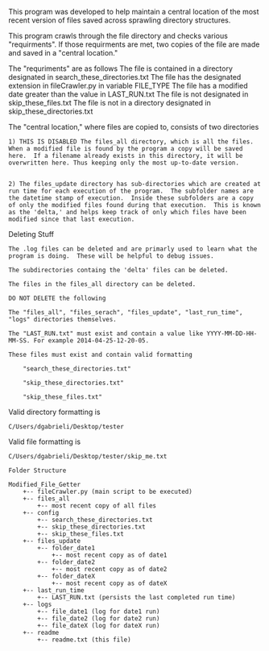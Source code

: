 This program was developed to help maintain a central location of the most recent version of files saved across sprawling directory structures.


This program crawls through the file directory and checks various "requirments".  If those requirments are met, two copies of the file are made and saved in a "central location."  


The "requriments" are as follows
	The file is contained in a directory designated in search_these_directories.txt
	The file has the designated extension in fileCrawler.py in variable FILE_TYPE
	The file has a modified date greater than the value in LAST_RUN.txt
	The file is not designated in skip_these_files.txt
	The file is not in a directory designated in skip_these_directories.txt


The "central location," where files are copied to, consists of two directories


	1) THIS IS DISABLED The files_all directory, which is all the files.  When a modified file is found by the program a copy will be saved here.  If a filename already exists in this directory, it will be overwritten here. Thus keeping only the most up-to-date version. 


	2) The files_update directory has sub-directories which are created at run time for each execution of the program.  The subfolder names are the datetime stamp of execution.  Inside these subfolders are a copy of only the modified files found during that execution.  This is known as the 'delta,' and helps keep track of only which files have been modified since that last execution.

Deleting Stuff

	The .log files can be deleted and are primarly used to learn what the program is doing.  These will be helpful to debug issues.

	The subdirectories containg the 'delta' files can be deleted.
	
	The files in the files_all directory can be deleted.
	
	DO NOT DELETE the following
	
	The "files_all", "files_serach", "files_update", "last_run_time", "logs" directories themselves.
	
	The "LAST_RUN.txt" must exist and contain a value like YYYY-MM-DD-HH-MM-SS. For example 2014-04-25-12-20-05.
	
	These files must exist and contain valid formatting
	
		"search_these_directories.txt"
	
		"skip_these_directories.txt"
	
		"skip_these_files.txt"

Valid directory formatting is

	C/Users/dgabrieli/Desktop/tester

Valid file formatting is

	C/Users/dgabrieli/Desktop/tester/skip_me.txt


```
Folder Structure

Modified_File_Getter
	+-- fileCrawler.py (main script to be executed)
	+-- files_all
		+-- most recent copy of all files
 	+-- config
 		+-- search_these_directories.txt
 		+-- skip_these_directories.txt
 		+-- skip_these_files.txt
 	+-- files_update
 		+-- folder_date1
 			+-- most recent copy as of date1
 		+-- folder_date2
 			+-- most recent copy as of date2
 		+-- folder_dateX
 			+-- most recent copy as of dateX 
	+-- last_run_time
		+-- LAST_RUN.txt (persists the last completed run time)
	+-- logs
		+-- file_date1 (log for date1 run)
		+-- file_date2 (log for date2 run)
    	+-- file_dateX (log for dateX run)
    +-- readme
    	+-- readme.txt (this file)

```
